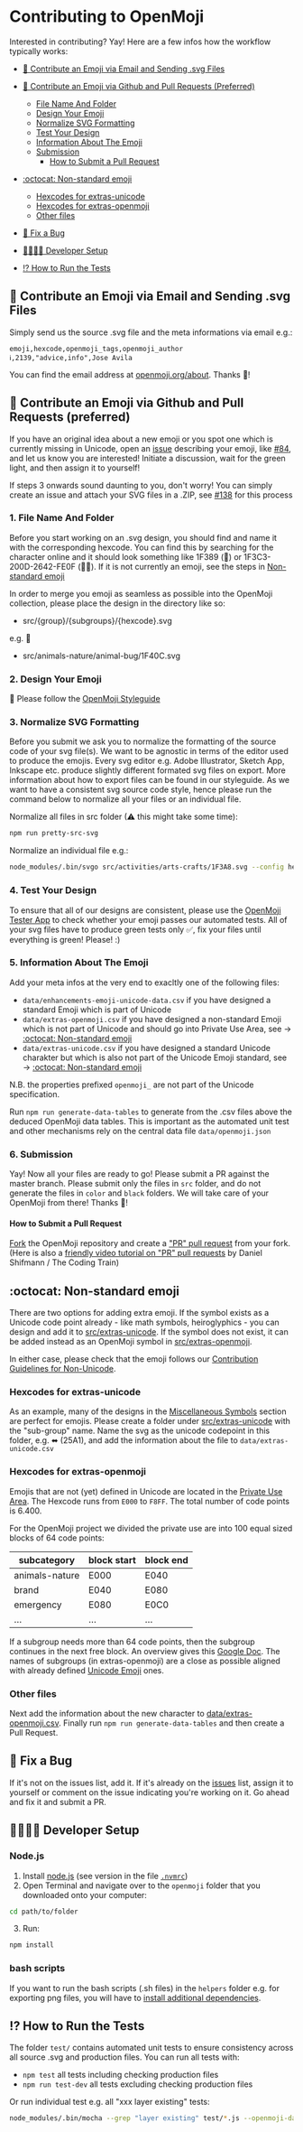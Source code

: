 Contributing to OpenMoji
========================

Interested in contributing? Yay! Here are a few infos how the workflow typically works:

* [💌 Contribute an Emoji via Email and Sending .svg Files](#-Contribute-an-Emoji-via-Email-and-Sending-svg-Files)
* [🚀 Contribute an Emoji via Github and Pull Requests (Preferred)](#-Contribute-an-Emoji-via-Github-and-Pull-Requests-preferred)
    * [File Name And Folder](#1-File-Name-And-Folder)
    * [Design Your Emoji](#2-design-your-emoji)
    * [Normalize SVG Formatting](#3-Normalize-SVG-Formatting)
    * [Test Your Design](#4-test-your-design)
    * [Information About The Emoji](#5-Information-About-The-Emoji)
    * [Submission](#6-Submission)
        * [How to Submit a Pull Request](#How-to-Submit-a-Pull-Request)
* [:octocat: Non-standard emoji](#octocat-non-standard-emoji)
    * [Hexcodes for extras-unicode](#Hexcodes-for-extras-unicode)
    * [Hexcodes for extras-openmoji](#Hexcodes-for-extras-openmoji)
    * [Other files](#Other-files)
* [🐞 Fix a Bug](#-Fix-a-Bug)

* [👩‍💻👨‍💻 Developer Setup](#-Developer-Setup)
* [⁉️ How to Run the Tests](#️-How-to-Run-the-Tests)

## 💌 Contribute an Emoji via Email and Sending .svg Files
Simply send us the source .svg file and the meta informations via email e.g.:

```csv
emoji,hexcode,openmoji_tags,openmoji_author
ℹ️,2139,"advice,info",Jose Avila
```

You can find the email address at [openmoji.org/about](http://openmoji.org/about/#contact). Thanks 🙏!


## 🚀 Contribute an Emoji via Github and Pull Requests (preferred)
If you have an original idea about a new emoji or you spot one which is currently missing in Unicode, open an [issue](https://github.com/hfg-gmuend/openmoji/issues) describing your emoji, like [#84](https://github.com/hfg-gmuend/openmoji/issues/84), and let us know you are interested! Initiate a discussion, wait for the green light, and then assign it to yourself!

If steps 3 onwards sound daunting to you, don't worry! You can simply create an issue and attach your SVG files in a .ZIP, see [#138](https://github.com/hfg-gmuend/openmoji/issues/138) for this process

### 1. File Name And Folder
Before you start working on an .svg design, you should find and name it with the corresponding hexcode. You can find this by searching for the character online and it should look something like 1F389 (🎉) or 1F3C3-200D-2642-FE0F (🏃‍♂️). If it is not currently an emoji, see the steps in [Non-standard emoji](#octocat-non-standard-emoji)

In order to merge you emoji as seamless as possible into the OpenMoji collection, please place the design in the directory like so:

* src/{group}/{subgroups}/{hexcode}.svg

e.g. 🐌

* src/animals-nature/animal-bug/1F40C.svg

### 2. Design Your Emoji

🙏 Please follow the [OpenMoji Styleguide](http://openmoji.org/styleguide)


### 3. Normalize SVG Formatting

Before you submit we ask you to normalize the formatting of the source code of your svg file(s). We want to be agnostic in terms of the editor used to produce the emojis. Every svg editor e.g. Adobe Illustrator, Sketch App, Inkscape etc. produce slightly different formated svg files on export. More information about how to export files can be found in our styleguide. As we want to have a consistent svg source code style, hence please run the command below to normalize all your files or an individual file.

Normalize all files in src folder (⚠ this might take some time):

```bash
npm run pretty-src-svg
```

Normalize an individual file e.g.:

```bash
node_modules/.bin/svgo src/activities/arts-crafts/1F3A8.svg --config helpers/beautify-svg.yml
```

### 4. Test Your Design

To ensure that all of our designs are consistent, please use the [OpenMoji Tester App](https://openmoji-tester.glitch.me/) to check whether your emoji passes our automated tests. All of your svg files have to produce green tests only ✅, fix your files until everything is green! Please! :)

### 5. Information About The Emoji

Add your meta infos at the very end to exacltly one of the following files:

-  `data/enhancements-emoji-unicode-data.csv` if you have designed a standard Emoji which is part of Unicode
-  `data/extras-openmoji.csv` if you have designed a non-standard Emoji which is not part of Unicode and should go into Private Use Area, see → [:octocat: Non-standard emoji](#octocat-non-standard-emoji)
-  `data/extras-unicode.csv` if you have designed a standard Unicode charakter but which is also not part of the Unicode Emoji standard, see → [:octocat: Non-standard emoji](#octocat-non-standard-emoji)

N.B. the properties prefixed `openmoji_` are not part of the Unicode specification.

Run `npm run generate-data-tables` to generate from the .csv files above the deduced OpenMoji data tables. This is important as the automated unit test and other mechanisms rely on the central data file `data/openmoji.json`

### 6. Submission

Yay! Now all your files are ready to go! Please submit a PR against the master branch. Please submit only the files in `src` folder, and do not generate the files in `color` and `black` folders. We will take care of your OpenMoji from there! Thanks 🙏!

#### How to Submit a Pull Request

[Fork](https://help.github.com/articles/fork-a-repo/) the OpenMoji repository and create a ["PR" pull request](https://help.github.com/articles/creating-a-pull-request-from-a-fork/) from your fork. (Here is also a [friendly video tutorial on "PR" pull requests](https://www.youtube.com/watch?v=_NrSWLQsDL4) by Daniel Shifmann / The Coding Train)

## :octocat: Non-standard emoji

There are two options for adding extra emoji. If the symbol exists as a Unicode code point already - like math symbols, heiroglyphics - you can design and add it to [src/extras-unicode](src/extras-unicode). If the symbol does not exist, it can be added instead as an OpenMoji symbol in [src/extras-openmoji](src/extras-openmoji). 

In either case, please check that the emoji follows our [Contribution Guidelines for Non-Unicode](CODE_OF_CONDUCT.md#Contribution-Guidelines-for-Non-Unicode-Emojis).

### Hexcodes for extras-unicode

As an example, many of the designs in the [Miscellaneous Symbols](https://jrgraphix.net/r/Unicode/2600-26FF) section are perfect for emojis. Please create a folder under [src/extras-unicode](src/extras-unicode) with the "sub-group" name. Name the svg as the unicode codepoint in this folder, e.g. ⬌ (25A1), and add the information about the file to `data/extras-unicode.csv`

### Hexcodes for extras-openmoji

Emojis that are not (yet) defined in Unicode are located in the [Private Use Area](https://en.wikipedia.org/wiki/Private_Use_Areas). The Hexcode runs from `E000` to `F8FF`. The total number of code points is 6.400.

For the OpenMoji project we divided the private use are into 100 equal sized blocks of 64 code points:


| subcategory    | block start | block end |
|----------------|-------------|-----------|
| animals-nature | E000        | E040      |
| brand          | E040        | E080      |
| emergency      | E080        | E0C0      |
| …              | …           | …         |

If a subgroup needs more than 64 code points, then the subgroup continues in the next free block. An overview gives this [Google Doc](https://docs.google.com/spreadsheets/d/1xq4uJshm3eHi8BfqMlvWdXfansNugto1XJjPFbBCnV4/edit?usp=sharing). The names of subgroups (in extras-openmoji) are a close as possible aligned with already defined [Unicode Emoji](https://unicode.org/Public/emoji/12.0/emoji-test.txt) ones.

### Other files

Next add the information about the new character to [data/extras-openmoji.csv](data/extras-openmoji.csv). Finally run `npm run generate-data-tables` and then create a Pull Request.

## 🐞 Fix a Bug
If it's not on the issues list, add it. If it's already on the [issues](https://github.com/hfg-gmuend/openmoji/issues) list, assign it to yourself or comment on the issue indicating you're working on it. Go ahead and fix it and submit a PR.

## 👩‍💻👨‍💻 Developer Setup

### Node.js

1. Install [node.js](https://nodejs.org) (see version in the file [`.nvmrc`](https://github.com/hfg-gmuend/openmoji/blob/master/.nvmrc#L1))
2. Open Terminal and navigate over to the `openmoji` folder that you downloaded onto your computer:

```bash
cd path/to/folder
```

3. Run:

```bash
npm install
```

### bash scripts

If you want to run the bash scripts  (.sh files) in the `helpers` folder e.g. for exporting png files, you will have to [install additional dependencies](https://github.com/hfg-gmuend/openmoji/tree/master/helpers#additional-dependencies).

## ⁉️ How to Run the Tests

The folder `test/` contains automated unit tests to ensure consistency across all source .svg and production files. You can run all tests with:

- `npm test` all tests including checking production files
- `npm run test-dev` all tests excluding checking production files

Or run individual test e.g. all "xxx layer existing" tests:

```bash
node_modules/.bin/mocha --grep "layer existing" test/*.js --openmoji-data-json $PWD/data/openmoji.json --openmoji-src-folder $PWD/src
```
